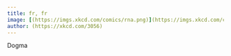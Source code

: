 ```yaml
---
title: fr, fr
image: [(https://imgs.xkcd.com/comics/rna.png)](https://imgs.xkcd.com/comics/rna.png)
author: (https://xkcd.com/3056)
---
```


Dogma
